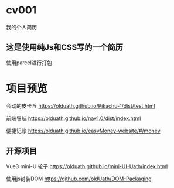 # cv001
我的个人简历

## 这是使用纯Js和CSS写的一个简历

使用parcel进行打包

# 项目预览
会动的皮卡丘 https://olduath.github.io/Pikachu-1/dist/test.html

前端导航     https://olduath.github.io/nav1.0/dist/index.html

便捷记账     https://olduath.github.io/easyMoney-website/#/money

## 开源项目
Vue3 mini-UI轮子 https://olduath.github.io/mini-UI-Uath/index.html

使用js封装DOM     https://github.com/oldUath/DOM-Packaging

